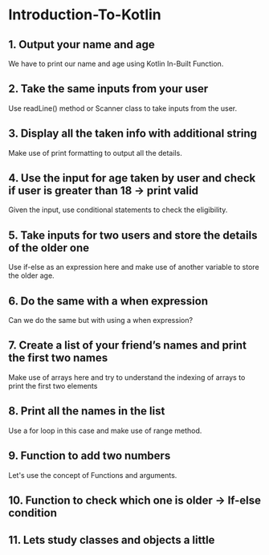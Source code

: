 # Introduction-To-Kotlin

## 1.  Output your name and age
We have to print our name and age using Kotlin In-Built Function.

## 2.	Take the same inputs from your user
Use readLine() method or Scanner class to take inputs from the user.

## 3.	Display all the taken info with additional string
Make use of print formatting to output all the details.

## 4.	Use the input for age taken by user and check if user is greater than 18 -> print valid
Given the input, use conditional statements to check the eligibility.

## 5.	Take inputs for two users and store the details of the older one
Use if-else as an expression here and make use of another variable to store the older age.

## 6.	Do the same with a when expression
Can we do the same but with using a when expression?

## 7.	Create a list of your friend’s names and print the first two names
Make use of arrays here and try to understand the indexing of arrays to print the first two elements

## 8.	Print all the names in the list
Use a for loop in this case and make use of range method.

## 9.	Function to add two numbers
Let's use the concept of Functions and arguments.

## 10.	Function to check which one is older -> If-else condition

## 11. Lets study classes and objects a little

